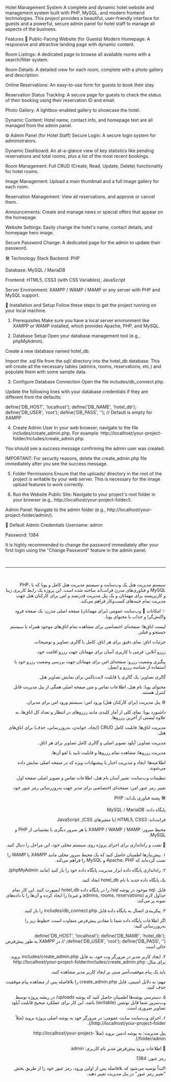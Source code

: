 Hotel Management System
A complete and dynamic hotel website and management system built with PHP, MySQL, and modern frontend technologies. This project provides a beautiful, user-friendly interface for guests and a powerful, secure admin panel for hotel staff to manage all aspects of the business.

Features
🏨 Public-Facing Website (for Guests)
Modern Homepage: A responsive and attractive landing page with dynamic content.

Room Listings: A dedicated page to browse all available rooms with a search/filter system.

Room Details: A detailed view for each room, complete with a photo gallery and description.

Online Reservations: An easy-to-use form for guests to book their stay.

Reservation Status Tracking: A secure page for guests to check the status of their booking using their reservation ID and email.

Photo Gallery: A lightbox-enabled gallery to showcase the hotel.

Dynamic Content: Hotel name, contact info, and homepage text are all managed from the admin panel.

⚙️ Admin Panel (for Hotel Staff)
Secure Login: A secure login system for administrators.

Dynamic Dashboard: An at-a-glance view of key statistics like pending reservations and total rooms, plus a list of the most recent bookings.

Room Management: Full CRUD (Create, Read, Update, Delete) functionality for hotel rooms.

Image Management: Upload a main thumbnail and a full image gallery for each room.

Reservation Management: View all reservations, and approve or cancel them.

Announcements: Create and manage news or special offers that appear on the homepage.

Website Settings: Easily change the hotel's name, contact details, and homepage hero image.

Secure Password Change: A dedicated page for the admin to update their password.

🛠️ Technology Stack
Backend: PHP

Database: MySQL / MariaDB

Frontend: HTML5, CSS3 (with CSS Variables), JavaScript

Server Environment: XAMPP / WAMP / MAMP or any server with PHP and MySQL support.

🚀 Installation and Setup
Follow these steps to get the project running on your local machine.

1. Prerequisites
Make sure you have a local server environment like XAMPP or WAMP installed, which provides Apache, PHP, and MySQL.

2. Database Setup
Open your database management tool (e.g., phpMyAdmin).

Create a new database named hotel_db.

Import the .sql file from the sql/ directory into the hotel_db database. This will create all the necessary tables (admins, rooms, reservations, etc.) and populate them with some sample data.

3. Configure Database Connection
Open the file includes/db_connect.php.

Update the following lines with your database credentials if they are different from the defaults:

define('DB_HOST', 'localhost');
define('DB_NAME', 'hotel_db');
define('DB_USER', 'root');
define('DB_PASS', ''); // Default is empty for XAMPP

4. Create Admin User
In your web browser, navigate to the file includes/create_admin.php. For example: http://localhost/your-project-folder/includes/create_admin.php

You should see a success message confirming the admin user was created.

IMPORTANT: For security reasons, delete the create_admin.php file immediately after you see the success message.

5. Folder Permissions
Ensure that the uploads/ directory in the root of the project is writable by your web server. This is necessary for the image upload features to work correctly.

6. Run the Website
Public Site: Navigate to your project's root folder in your browser (e.g., http://localhost/your-project-folder/).

Admin Panel: Navigate to the admin folder (e.g., http://localhost/your-project-folder/admin/).

🔑 Default Admin Credentials
Username: admin

Password: 1384

It is highly recommended to change the password immediately after your first login using the "Change Password" feature in the admin panel.

<br>
<hr>
<br>

<div dir="rtl">

سیستم مدیریت هتل
یک وب‌سایت و سیستم مدیریت هتل کامل و پویا که با PHP، MySQL و فناوری‌های مدرن فرانت‌اند ساخته شده است. این پروژه یک رابط کاربری زیبا و کاربرپسند برای مهمانان و یک پنل مدیریت قدرتمند و امن برای کارکنان هتل جهت مدیریت تمام جنبه‌های کسب‌وکار فراهم می‌کند.

✨ امکانات
🏨 وب‌سایت عمومی (برای مهمانان)
صفحه اصلی مدرن: یک صفحه فرود واکنش‌گرا و جذاب با محتوای پویا.

لیست اتاق‌ها: صفحه‌ای اختصاصی برای مشاهده تمام اتاق‌های موجود همراه با سیستم جستجو و فیلتر.

جزئیات اتاق: نمای دقیق برای هر اتاق، کامل با گالری تصاویر و توضیحات.

رزرو آنلاین: فرمی با کاربری آسان برای مهمانان جهت رزرو اقامت خود.

پیگیری وضعیت رزرو: صفحه‌ای امن برای مهمانان جهت بررسی وضعیت رزرو خود با استفاده از شناسه رزرو و ایمیل.

گالری تصاویر: یک گالری با قابلیت لایت‌باکس برای نمایش تصاویر هتل.

محتوای پویا: نام هتل، اطلاعات تماس و متن صفحه اصلی همگی از پنل مدیریت قابل کنترل هستند.

⚙️ پنل مدیریت (برای کارکنان هتل)
ورود امن: سیستم ورود امن برای مدیران.

داشبورد پویا: نمای کلی از آمار کلیدی مانند رزروهای در انتظار و تعداد کل اتاق‌ها، به علاوه لیستی از آخرین رزروها.

مدیریت اتاق‌ها: قابلیت کامل CRUD (ایجاد، خواندن، به‌روزرسانی، حذف) برای اتاق‌های هتل.

مدیریت تصاویر: آپلود تصویر اصلی و گالری کامل تصاویر برای هر اتاق.

مدیریت رزروها: مشاهده تمام رزروها و قابلیت تایید یا لغو آن‌ها.

اطلاعیه‌ها: ایجاد و مدیریت اخبار یا پیشنهادات ویژه که در صفحه اصلی نمایش داده می‌شوند.

تنظیمات وب‌سایت: تغییر آسان نام هتل، اطلاعات تماس و تصویر اصلی صفحه اول.

تغییر رمز عبور امن: صفحه‌ای اختصاصی برای مدیر جهت به‌روزرسانی رمز عبور خود.

🛠️ پشته فناوری
بک‌اند: PHP

پایگاه داده: MySQL / MariaDB

فرانت‌اند: HTML5, CSS3 (با متغیرهای CSS), JavaScript

محیط سرور: XAMPP / WAMP / MAMP یا هر سرور دیگری با پشتیبانی از PHP و MySQL.

🚀 نصب و راه‌اندازی
برای اجرای پروژه روی سیستم محلی خود، این مراحل را دنبال کنید.

۱. پیش‌نیازها
اطمینان حاصل کنید که یک محیط سرور محلی مانند XAMPP یا WAMP را نصب کرده‌اید که Apache، PHP و MySQL را فراهم می‌کند.

۲. راه‌اندازی پایگاه داده
ابزار مدیریت پایگاه داده خود را باز کنید (مانند phpMyAdmin).

یک پایگاه داده جدید با نام hotel_db ایجاد کنید.

فایل .sql موجود در پوشه sql/ را در پایگاه داده hotel_db ایمپورت کنید. این کار تمام جداول لازم (admins, rooms, reservations و غیره) را ایجاد کرده و آن‌ها را با داده‌های نمونه پر می‌کند.

۳. پیکربندی اتصال به پایگاه داده
فایل includes/db_connect.php را باز کنید.

اگر اطلاعات پایگاه داده شما با مقادیر پیش‌فرض متفاوت است، خطوط زیر را به‌روزرسانی کنید:

define('DB_HOST', 'localhost');
define('DB_NAME', 'hotel_db');
define('DB_USER', 'root');
define('DB_PASS', ''); // در XAMPP به طور پیش‌فرض خالی است

۴. ایجاد کاربر مدیر
در مرورگر وب خود، به فایل includes/create_admin.php بروید. برای مثال: http://localhost/your-project-folder/includes/create_admin.php

باید یک پیام موفقیت‌آمیز مبنی بر ایجاد کاربر مدیر مشاهده کنید.

مهم: به دلایل امنیتی، فایل create_admin.php را بلافاصله پس از مشاهده پیام موفقیت حذف کنید.

۵. دسترسی پوشه‌ها
اطمینان حاصل کنید که پوشه uploads/ در ریشه پروژه توسط وب‌سرور شما قابل نوشتن (writable) باشد. این کار برای عملکرد صحیح قابلیت آپلود تصاویر ضروری است.

۶. اجرای وب‌سایت
سایت عمومی: در مرورگر خود به پوشه اصلی پروژه بروید (مثلاً http://localhost/your-project-folder/).

پنل مدیریت: به پوشه ادمین بروید (مثلاً http://localhost/your-project-folder/admin/).

🔑 اطلاعات ورود پیش‌فرض مدیر
نام کاربری: admin

رمز عبور: 1384

اکیداً توصیه می‌شود که بلافاصله پس از اولین ورود، رمز عبور خود را از طریق بخش "تغییر رمز عبور" در پنل مدیریت تغییر دهید.

</div>
